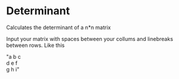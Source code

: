 # Determinant
Calculates the determinant of a n*n matrix

Input your matrix with spaces between your collums and linebreaks between rows.
Like this

"a b c  
d e f  
g h i"
